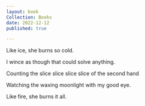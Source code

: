 ```yaml
---
layout: book
Collection: Books
date: 2022-12-12
published: true

---
```

Like ice, she burns so cold.

I wince as though that could solve anything.

Counting the slice slice slice slice of the second hand

Watching the waxing moonlight with my good eye.

Like fire, she burns it all.